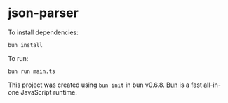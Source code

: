 # json-parser

To install dependencies:

```bash
bun install
```

To run:

```bash
bun run main.ts
```

This project was created using `bun init` in bun v0.6.8. [Bun](https://bun.sh) is a fast all-in-one JavaScript runtime.
